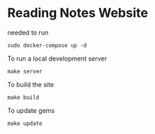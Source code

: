 # Reading Notes Website
needed to run

`sudo docker-compose up -d`

To run a local development server

    make server

To build the site

    make build

To update gems

    make update
